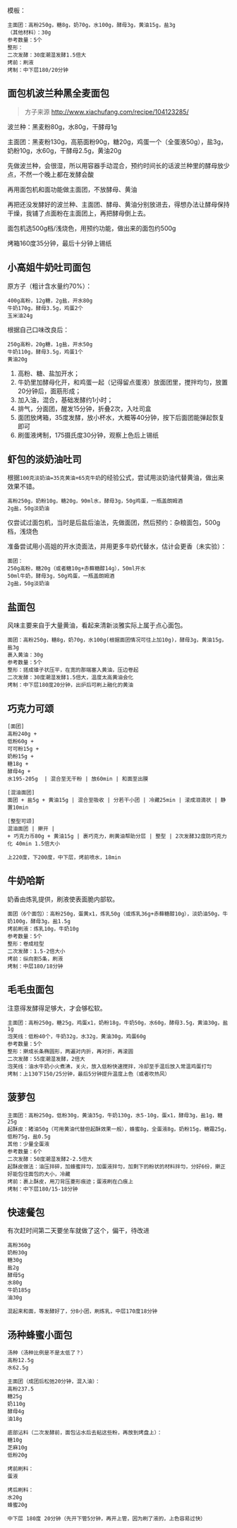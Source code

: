 

模板：

```
主面团：高粉250g，糖8g，奶70g，水100g，酵母3g，黄油15g，盐3g
（其他材料）：30g
参考数量：5个
整形：
二次发酵：30度潮湿发酵1.5倍大
烤前：刷液
烤制：中下层180/20分钟
```



## 面包机波兰种黑全麦面包

> 方子来源 http://www.xiachufang.com/recipe/104123285/

波兰种：黑麦粉80g，水80g，干酵母1g

主面团：黑麦粉130g，高筋面粉90g，糖20g，鸡蛋一个（全蛋液50g），盐3g，奶粉10g，水60g，干酵母2.5g，黄油20g

先做波兰种，会很湿，所以用容器手动混合，预约时间长的话波兰种里的酵母放少点，不然一个晚上都在发酵会酸

再用面包机和面功能做主面团，不放酵母、黄油

再把还没发酵好的波兰种、主面团、酵母、黄油分别放进去，得想办法让酵母保持干燥，我铺了点面粉在主面团上，再把酵母倒上去。

面包机选500g档/浅烧色，用预约功能，做出来的面包约500g

烤箱160度35分钟，最后十分钟上锡纸

## 小高姐牛奶吐司面包

原方子（粗计含水量约70%）：

```
400g高粉，12g糖，2g盐，开水80g
牛奶170g，酵母3.5g，鸡蛋2个
玉米油24g
```

根据自己口味改良后：

```
250g高粉，20g糖，1g盐，开水50g
牛奶110g，酵母3.5g，鸡蛋1个
黄油20g
```

1. 高粉、糖、盐加开水；
2. 牛奶里加酵母化开，和鸡蛋一起（记得留点蛋液）放面团里，搅拌均匀，放置20分钟后，面筋形成；
3. 加入油，混合，基础发酵约1小时；
4. 排气，分面团，醒发15分钟，折叠2次，入吐司盒
5. 面团放烤箱，35度发酵，放小杯水，大概等40分钟，按下后面团能弹起恢复即可
6. 刷蛋液烤制，175摄氏度30分钟，观察上色后上锡纸



## 虾包的淡奶油吐司

根据`100克淡奶油=35克黄油+65克牛奶`的经验公式，尝试用淡奶油代替黄油，做出来效果不错。

```
高粉250g，奶粉10g，糖20g，90ml水，酵母3g，50g鸡蛋，一瓶盖朗姆酒
2g盐，50g淡奶油
```

仅尝试过面包机，当时是后盐后油法，先做面团，然后预约：杂粮面包，500g档，浅烧色

准备尝试用小高姐的开水烫面法，并用更多牛奶代替水，估计会更香（未实验）：

```
面团：
250g高粉，糖20g（或者糖10g+赤藓糖醇14g），50ml开水
50ml牛奶，酵母3g，50g鸡蛋，一瓶盖朗姆酒
2g盐，50g淡奶油
```



## 盐面包

风味主要来自于大量黄油，看起来清新淡雅实际上属于点心面包。

```
面团：高粉250g，糖8g，奶70g，水100g(根据面团情况可往上加10g)，酵母3g，黄油15g，盐3g
裹入黄油：30g
参考数量：5个
整形：搓成锥子状压平，在宽的那端塞入黄油，压边卷起
二次发酵：30度潮湿发酵1.5倍大，温度太高黄油会化
烤制：中下层180度20分钟，出炉后可刷上融化的黄油
```



## 巧克力可颂

```
[面团]
高粉240g + 
低粉60g +
可可粉15g +
奶粉15g +
糖18g +
酵母4g +
水195-205g  | 混合至无干粉 | 放60min | 和面至出膜

[混油面团]
面团 + 盐5g + 黄油15g | 混合至吸收 | 分若干小团 | 冷藏25min | 滚成泪滴状 | 静置10min

[整型可颂]
混油面团 | 擀开 |
+ 巧克力币80g + 黄油15g | 裹巧克力，刷黄油帮助分层 | 整型 | 2次发酵32度防巧克力化 40min 1.5倍大小

上220度，下200度，中下层，烤前喷水，18min
```





## 牛奶哈斯

奶香由炼乳提供，刷液使表面脆内部软。

```
面团（6个面包）：高粉250g，蛋黄x1，炼乳50g（或炼乳36g+赤藓糖醇10g），淡奶油50g，牛奶100g，酵母3g，盐1.5g
烤前刷液：炼乳10g，牛奶10g
参考数量：5个
整形：卷成柱型
二次发酵：1.5-2倍大小
烤前：纵向割5条，刷液
烤制：中层180/18分钟
```



## 毛毛虫面包

注意得发酵得足够大，才会够松软。

```
主面团：高粉250g，糖25g，鸡蛋x1，奶粉18g，牛奶50g，水60g，酵母3.5g，黄油30g，盐1g
泡芙线：低粉40个，牛奶32g，水32g，黄油30g，鸡蛋60g
参考数量：5个
整形：擀成长条椭圆形，两遍对内折，再对折，再滚圆
二次发酵：55度潮湿发酵，2倍大
泡芙线：油水牛奶小火煮沸，关火，放入低粉快速搅拌，冷却至手温后放入常温鸡蛋打匀
烤制：上130下150/25分钟，最后5分钟提升温度上色（或者吹热风）
```



## 菠萝包

```
主面团：高粉250g，低粉30g，黄油35g，牛奶130g，水5-10g，蛋x1，酵母3g，盐1g，糖25g
起酥皮：猪油50g（可用黄油代替但起酥效果一般），蜂蜜8g，全蛋液8g，奶粉15g，糖霜25g，低粉75g，盐0.5g
其他：少量全蛋液
参考数量：6个
二次发酵：50度潮湿发酵2-2.5倍大
起酥皮做法：油压拌碎，加蜂蜜拌匀，加蛋液拌匀，加剩下的粉状的材料拌匀，分好6份，擀正好能包住面包的大小，冷藏
烤前：裹上酥皮，用刀背压菱形痕迹；蛋液刷在凸痕上
烤制：中下层180/15-18分钟
```



## 快速餐包

有次赶时间第二天要坐车就做了这个，偏干，待改进

```
高粉360g
奶粉30g
糖30g
盐2g
酵母5g
水80g
牛奶185g
油30g

混起来和面，等发酵好了，分8小团，刷炼乳，中层170度18分钟
```



## 汤种蜂蜜小面包

```
汤种（汤种比例是不是太低了？）
高粉12.5g
水62.5g

主面团（成团后松弛20分钟，混入油）：
高粉237.5
糖25g
奶110g
酵母4g
油18g

底部沾料（二次发酵前，面包沾水后去粘这些粉，再放到烤盘上）：
糖10g
芝麻10g
低粉20g

烤前刷料：
蛋液

烤后刷料：
水20g
蜂蜜20g

中下层 180度 20分钟（先开下管5分钟，再开上管，因为刷了液的，上色容易过快）
```


